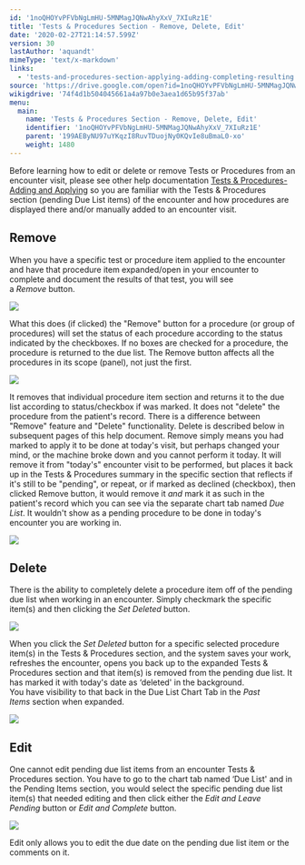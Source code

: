 ```yaml
---
id: '1noQHOYvPFVbNgLmHU-5MNMagJQNwAhyXxV_7XIuRz1E'
title: 'Tests & Procedures Section - Remove, Delete, Edit'
date: '2020-02-27T21:14:57.599Z'
version: 30
lastAuthor: 'aquandt'
mimeType: 'text/x-markdown'
links:
  - 'tests-and-procedures-section-applying-adding-completing-resulting.md'
source: 'https://drive.google.com/open?id=1noQHOYvPFVbNgLmHU-5MNMagJQNwAhyXxV_7XIuRz1E'
wikigdrive: '74f4d1b504045661a4a97b0e3aea1d65b95f37ab'
menu:
  main:
    name: 'Tests & Procedures Section - Remove, Delete, Edit'
    identifier: '1noQHOYvPFVbNgLmHU-5MNMagJQNwAhyXxV_7XIuRz1E'
    parent: '199AEByNU97uYKqzI8RuvTDuojNy0KQvIe8uBmaL0-xo'
    weight: 1480
---
```

Before learning how to edit or delete or remove Tests or Procedures from an encounter visit, please see other help documentation [Tests & Procedures-Adding and Applying](tests-and-procedures-section-applying-adding-completing-resulting.md) so you are familiar with the Tests & Procedures section (pending Due List items) of the encounter and how procedures are displayed there and/or manually added to an encounter visit.
  
## Remove  
  
When you have a specific test or procedure item applied to the encounter and have that procedure item expanded/open in your encounter to complete and document the results of that test, you will see a *Remove* button.
  
![](../tests-and-procedures-section-remove-delete-edit.assets/327574524d1030487724c239126b8a04.png)  

What this does (if clicked) the "Remove" button for a procedure (or group of procedures) will set the status of each procedure according to the status indicated by the checkboxes. If no boxes are checked for a procedure, the procedure is returned to the due list. The Remove button affects all the procedures in its scope (panel), not just the first.
  
![](../tests-and-procedures-section-remove-delete-edit.assets/fbcbe79725a9487a933baaa3218a09d5.png)  

It removes that individual procedure item section and returns it to the due list according to status/checkbox if was marked. It does not "delete" the procedure from the patient's record. There is a difference between "Remove" feature and "Delete" functionality. Delete is described below in subsequent pages of this help document. Remove simply means you had marked to apply it to be done at today's visit, but perhaps changed your mind, or the machine broke down and you cannot perform it today. It will remove it from "today's" encounter visit to be performed, but places it back up in the Tests & Procedures summary in the specific section that reflects if it's still to be "pending", or repeat, or if marked as declined (checkbox), then clicked Remove button, it would remove it *and* mark it as such in the patient's record which you can see via the separate chart tab named *Due List*. It wouldn't show as a pending procedure to be done in today's encounter you are working in.
  
![](../tests-and-procedures-section-remove-delete-edit.assets/bfbd8ddf9c846e1f985e44f63eaa3e57.png)  

  
## Delete  
  
There is the ability to completely delete a procedure item off of the pending due list when working in an encounter. Simply checkmark the specific item(s) and then clicking the *Set Deleted* button.
  
![](../tests-and-procedures-section-remove-delete-edit.assets/41371439a50b683e7498aad224234b7b.png)  

When you click the *Set Deleted* button for a specific selected procedure item(s) in the Tests & Procedures section, and the system saves your work, refreshes the encounter, opens you back up to the expanded Tests & Procedures section and that item(s) is removed from the pending due list. It has marked it with today's date as ‘deleted' in the background.  
You have visibility to that back in the Due List Chart Tab in the *Past Items* section when expanded.
  
![](../tests-and-procedures-section-remove-delete-edit.assets/aec01b033193e202abeca4266c1d61a5.png)  

  
## Edit  
  
One cannot edit pending due list items from an encounter Tests & Procedures section. You have to go to the chart tab named ‘Due List' and in the Pending Items section, you would select the specific pending due list item(s) that needed editing and then click either the *Edit and Leave Pending* button or *Edit and Complete* button.
  
![](../tests-and-procedures-section-remove-delete-edit.assets/9c0f39f22381f98d58c96b508e106e9a.png)  

Edit only allows you to edit the due date on the pending due list item or the comments on it.
